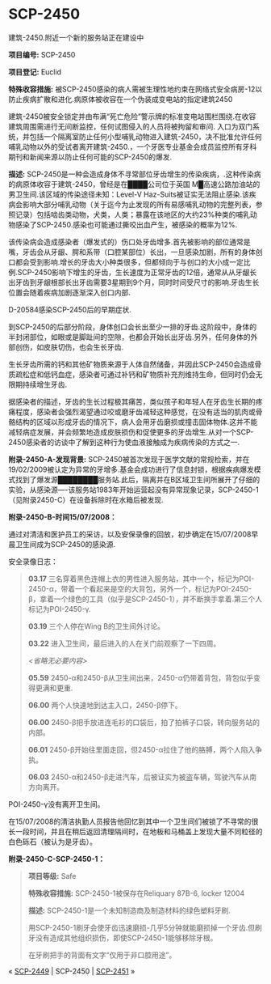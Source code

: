 # SCP-2450
                        




建筑-2450.附近一个新的服务站正在建设中



**项目编号:**  SCP-2450

**项目登记:**  Euclid

**特殊收容措施:**  被SCP-2450感染的病人需被生理性地约束在网络式安全病房-12以防止疾病扩散和进化.病原体被收容在一个伪装成变电站的指定建筑2450

建筑-2450被安全锁定并由布满“死亡危险”警示牌的标准变电站围栏围绕.在收容建筑周围需进行无间断监控，任何试图侵入的人员将被拘留和审问.
入口为双门系统，并包括一个隔离室防止任何小型哺乳动物进入建筑-2450，决不批准允许任何哺乳动物以外的受试者离开建筑-2450.，一个牙医专业基金会成员监控所有牙科期刊和新闻来源以防止任何可能的SCP-2450的爆发.

**描述:**  SCP-2450是一种会造成身体不寻常部位牙齿增生的传染疾病，.这种传染病的病原体收容于建筑-2450，曾经是在████公司位于英国 M█高速公路加油站的男卫生间.该区域的传染途径未知：Level-V Haz-Suits被证实无法阻止感染.该疾病会影响大部分哺乳动物（关于迄今为止发现的所有易感哺乳动物的完整列表，参照记录）包括啮齿类动物，犬类，人类；暴露在该地区的大约23%种类的哺乳动物感染了SCP-2450.感染也可能通过撕咬出血产生，被感染的概率为12%.

该传染病会造成感染者（爆发式的）伤口处牙齿增多.首先被影响的部位通常是嘴，牙齿会从牙龈、腭和系带（口腔某部位）长出，一旦感染加剧，所有的身体创口都会受到影响.增长的牙齿大小种类很多，但都倾向于与创口的大小成一定比例.SCP-2450影响下增生的牙齿，生长速度为正常牙齿的12倍，通常从从牙龈长出牙齿到牙龈根部长出牙齿需要3星期到9个月，同时时间受尺寸的影响.牙齿生长位置会随着疾病加剧逐渐深入创口内部.



D-20584感染SCP-2450后的早期症状.



到SCP-2450的后部分阶段，身体创口会长出至少一排的牙齿.这阶段中，身体的半封闭部位，如眼或是脚趾间的空隙，也都会开始长出牙齿.另外，任何身体的外部创伤，如皮肤切伤，也会生长牙齿.

生长牙齿所需的钙和其他矿物质来源于人体自然储备，并因此SCP-2450会造成骨质疏松症和低钙血症，感染者可通过补钙和矿物质补充剂维持生命，但同时仍会无限期持续增生牙齿.

据感染者的描述，牙齿的生长过程极其痛苦，类似孩子和年轻人在牙齿生长期的疼痛程度，感染者会强烈渴望通过咬或磨牙齿减轻这种感觉，在没有适当的肌肉或骨骼结构的区域以形成牙齿的情况下，病人会用牙齿磨损或撞击固体物体.这并不能减轻病症发展，并会频繁地造成皮肤损伤和促使更多的牙齿增生.从对一个SCP-2450感染者的访谈中了解到这种行为使血液接触成为疾病传染的方式之一.

**附录-2450-A-发现背景:**  SCP-2450被首次发现于医学文献的常规检索，并在19/02/2009被认定为异常的牙增多.基金会成功进行了信息封锁，根据疾病爆发模式找到了爆发源████████服务站.此后，隔离并在B区域卫生间所展开了仔细的实验，从感染源—-该服务站1983年开始运营起没有异常现象记录，SCP-2450-1（见附录2450-C）在设备拆除时在水箱后被发现.

**附录-2450-B-时间15/07/2008：** 

通过对清洁和医护员工的采访，以及安保录像的回放，初步确定在15/07/2008早晨卫生间成为SCP-2450的感染源.

安全录像日志：


> **03.17**  三名穿着黑色连帽上衣的男性进入服务站，其中一个，标记为POI-2450-α，带着一个看起来是空的大背包，另外一个，标记为POI-2450-β，拿着一个绿色的工具（似乎是SCP-2450-1），并不断换手拿着.第三个人标记为POI-2450-γ.
> 
> **03.19**  三个人停在Wing B的卫生间外讨论。
> 
> **03.22**  进入卫生间，最后进入的人在关门前观察了一下四周。
> 
> *<省略无必要内容>* 
> 
> **05.59**  2450-α和2450-β从卫生间出来，2450-α仍带着背包，背包似乎变得更满和更重.
> 
> **06.00**  两个人快速地到达主入口，2450-β停下。
> 
> **06.00**  2450-β把手放进连毛衫的口袋后，拍了拍裤子口袋，转向服务站的内部。
> 
> **06.01**  2450-β开始往里面走回，但2450-α拉住了他的胳膊，两个人陷入争执。
> 
> **06.03**  2450-α和2450-β走进汽车，后被证实为被盗车辆，驾驶汽车从南方向离开。
> 

POI-2450-γ没有离开卫生间。

在15/07/2008的清洁执勤人员报告他回忆到其中一个卫生间们被锁了不寻常的很长一段时间，并且在稍后返回清理隔间时，在地板和马桶盖上发现大量不同粒径的白色砾石（被认为是牙齿）。

**附录-2450-C-SCP-2450-1：** 


> **项目等级:**  Safe
> 
> **特殊收容措施:**  SCP-2450-1被保存在Reliquary 87B-6, locker 12004
> 
> **描述:**  SCP-2450-1是一个未知制造商及制造材料的绿色塑料牙刷.
> 
> 用SCP-2450-1刷牙会使牙齿迅速磨损-几乎5分钟就能磨损掉一个牙齿.但刷牙没有造成其他组织损伤，即使SCP-2450-1能够移除牙根。
> 
> 在牙刷把手的背面有文字“仅用于非口腔用途”。
> 



« [SCP-2449](/scp-2449) | SCP-2450 | [SCP-2451](/scp-2451) »





                    